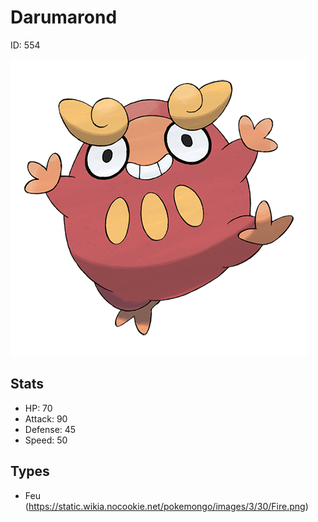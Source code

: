 # Darumarond


ID: 554

![](https://raw.githubusercontent.com/PokeAPI/sprites/master/sprites/pokemon/other/official-artwork/554.png "Darumarond")

## Stats


 - HP: 70
 - Attack: 90
 - Defense: 45
 - Speed: 50

## Types


 - Feu (https://static.wikia.nocookie.net/pokemongo/images/3/30/Fire.png)
